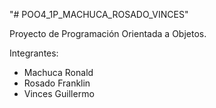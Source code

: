 "# POO4_1P_MACHUCA_ROSADO_VINCES" 

Proyecto de Programación Orientada a Objetos.

Integrantes:
- Machuca Ronald
- Rosado Franklin
- Vinces Guillermo

